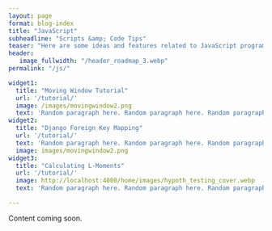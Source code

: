 ```yaml
---
layout: page
format: blog-index
title: "JavaScript"
subheadline: "Scripts &amp; Code Tips"
teaser: "Here are some ideas and features related to JavaScript programming."
header:
   image_fullwidth: "/header_roadmap_3.webp"
permalink: "/js/"

widget1:
  title: "Moving Window Tutorial"
  url: '/tutorial/'
  image: /images/movingwindow2.png
  text: 'Random paragraph here. Random paragraph here. Random paragraph here. Random paragraph here. '
widget2:
  title: "Django Foreign Key Mapping"
  url: '/tutorial/'
  text: 'Random paragraph here. Random paragraph here. Random paragraph here. Random paragraph here. '
  image: images/movingwindow2.png
widget3:
  title: "Calculating L-Moments"
  url: '/tutorial/'
  image: http://localhost:4000/home/images/hypoth_testing_cover.webp
  text: 'Random paragraph here. Random paragraph here. Random paragraph here. Random paragraph here. '

---
```

Content coming soon.


<!-- ## JavaScript Topics 
{% for snip in site.snips %}
   <h2>{{ snip.title }} - {{ snip.teaser }}</h2>
   <li><a href="{{ snip.url }}{{ snip.baseurl }}{{ snip.url }}">{% if snip.subheadline %}{{ snip.subheadline }} &middot; {% endif %}<strong>{{ snip.title }}</strong></a></li>
{% endfor %} -->




<!-- {% include alert success="Yay! you did it!" %}

Random paragraph here. Random paragraph here. Random paragraph here. Random paragraph here. Random paragraph here. Random paragraph here. Random paragraph here.

![exploratory versus predictive modeling]({{site.baseurl}}/images/public-health.webp) -->
<!-- <p>{{ snip.content | markdownify }}</p> -->

<!-- <div class="row">
   <div class="medium-6 columns">
      {% for post in site.posts limit:1 %}
      {% if post.subheadline %}<p class="subheadline">{{ post.subheadline }}</p>{% endif %}
      <h2><a href="{{ site.url }}{{ site.baseurl }}{{ post.url }}">{{ post.title }}</a></h2>
      <p>
            {% if post.meta_description %}{{ post.meta_description | strip_html | escape }}{% else post.teaser %}{{ post.teaser | strip_html | escape }}{% endif %}
            <a href="{{ site.url }}{{ site.baseurl }}{{ post.url }}" title="Read {{ post.title | escape_once }}"><strong>{{ site.data.language.read_more }}</strong></a>
      </p>
      {% endfor %}
   </div>

   <div class="medium-6 columns">
      <p><strong>{{ site.data.language.more_articles }}</strong></p>
      {% include list-posts entries='3' offset='1' tag='javascript' %}
   </div>
</div> -->


<!-- 
## Ideas and possible new features
{: .t30 } 

* Get rid of Backstretch.js and solve it with pure CSS
* [Custom Scrollbar](https://css-tricks.com/custom-scrollbars-in-webkit/)
* Layout/Template for category-archives -->
 
<!-- <div class="row t60">
	{% if page.widget1.image or page.widget1.video or page.widget1.title %}
		{% include _frontpage-widget.html widget=page.widget1 %}
	{% endif %}

	{% if page.widget2.image or page.widget2.video or page.widget2.title %}
		{% include _frontpage-widget.html widget=page.widget2 %}
	{% endif %}

	{% if page.widget3.image or page.widget3.video or page.widget3.title %}
		{% include _frontpage-widget.html widget=page.widget3 %}
    {% endif %}  
</div> -->